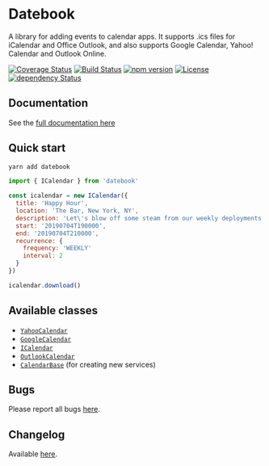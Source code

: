 # Datebook

A library for adding events to calendar apps. It supports .ics files for iCalendar and Office Outlook, and also supports Google Calendar, Yahoo! Calendar and Outlook Online.

[![Coverage Status](https://coveralls.io/repos/github/jshor/angular-addtocalendar/badge.svg?branch=master)](https://coveralls.io/github/jshor/angular-addtocalendar?branch=master)
[![Build Status](https://travis-ci.org/jshor/angular-addtocalendar.svg?branch=master)](https://travis-ci.org/jshor/angular-addtocalendar) [![npm version](https://badge.fury.io/js/angular-addtocalendar.svg)](https://badge.fury.io/js/angular-addtocalendar)
[![License](http://img.shields.io/:license-mit-blue.svg)](http://doge.mit-license.org)
[![dependency Status](https://david-dm.org/jshor/angular-addtocalendar/status.png)](https://david-dm.org/jshor/angular-addtocalendar#info=dependencies)

## Documentation

See the [full documentation here]()

## Quick start

```sh
yarn add datebook
```

```js
import { ICalendar } from 'datebook'

const icalendar = new ICalendar({
  title: 'Happy Hour',
  location: 'The Bar, New York, NY',
  description: 'Let\'s blow off some steam from our weekly deployments to enjoy a tall cold one!',
  start: '20190704T190000',
  end: '20190704T210000',
  recurrence: {
    frequency: 'WEEKLY'
    interval: 2
  }
})

icalendar.download()
```

## Available classes

* [`YahooCalendar`]()
* [`GoogleCalendar`]()
* [`ICalendar`]()
* [`OutlookCalendar`]()
* [`CalendarBase`]() (for creating new services)

## Bugs

Please report all bugs [here](https://github.com/jshor/angular-addtocalendar/issues).

## Changelog

Available [here](https://github.com/jshor/angular-addtocalendar/blob/master/CHANGELOG.md).
